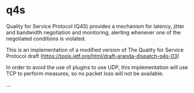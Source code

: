 # q4s
Quality for Service Protocol (Q4S) provides a mechanism for latency, jitter and bandwidth negotiation and monitoring, alerting whenever one of the negotiated conditions is violated.

This is an implementation of a modified version of The Quality for Service Protocol draft (https://tools.ietf.org/html/draft-aranda-dispatch-q4s-03)

In order to avoid the use of plugins to use UDP, this implementation will use TCP to perform measures, so no packet loss will not be available.

...
